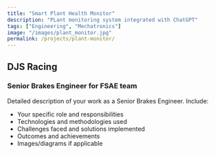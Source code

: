 ```yaml
---
title: "Smart Plant Health Monitor"
description: "PLant monitoring system integrated with ChatGPT"
tags: ["Engineering", "Mechatronics"]
image: "/images/plant_monitor.jpg"
permalink: /projects/plant-monitor/
---
```

## DJS Racing
### Senior Brakes Engineer for FSAE team

Detailed description of your work as a Senior Brakes Engineer. Include:
- Your specific role and responsibilities
- Technologies and methodologies used
- Challenges faced and solutions implemented
- Outcomes and achievements
- Images/diagrams if applicable